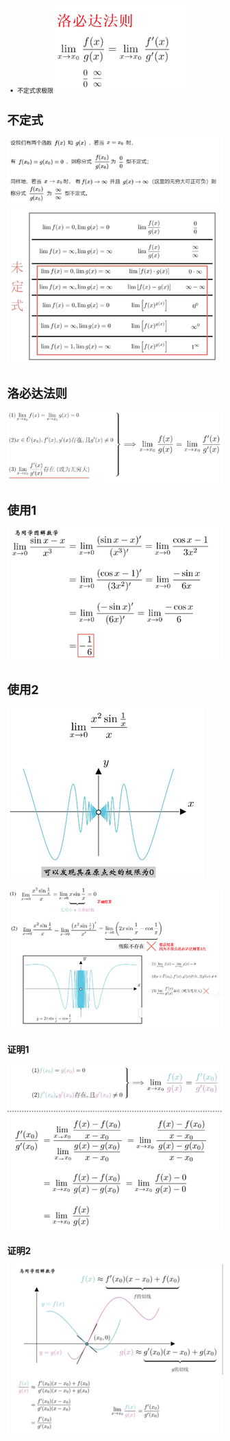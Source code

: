 - 不定式求极限
![](../../photo/Pasted%20image%2020240408182826.png)


# 不定式
![](../../photo/Pasted%20image%2020240325181649.png)
![](../../photo/Pasted%20image%2020240325181831.png)
# 洛必达法则
![](../../photo/Pasted%20image%2020240325183010.png)
# 使用1
![](../../photo/Pasted%20image%2020240325183103.png)
# 使用2 
![](../../photo/Pasted%20image%2020240325183907.png)

![](../../photo/Pasted%20image%2020240325184257.png)

## 证明1
![](../../photo/Pasted%20image%2020240325181951.png)
## 证明2
![](../../photo/Pasted%20image%2020240325182305.png)
